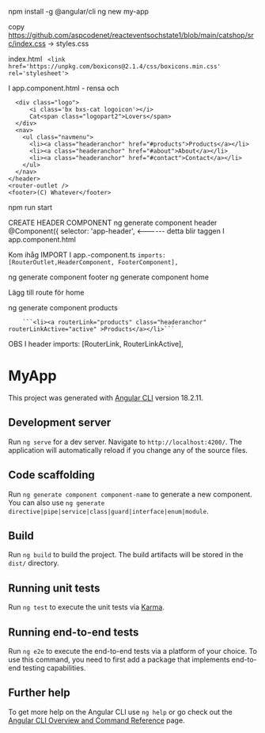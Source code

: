 npm install -g @angular/cli
ng new my-app


copy https://github.com/aspcodenet/reacteventsochstate1/blob/main/catshop/src/index.css -> styles.css

index.html  ``` <link href='https://unpkg.com/boxicons@2.1.4/css/boxicons.min.css' rel='stylesheet'>```


I app.component.html - rensa och
```<header class="siteheader">
  <div class="logo">
      <i class='bx bxs-cat logoicon'></i>
      Cat<span class="logopart2">Lovers</span>                
  </div>  
  <nav>
    <ul class="navmenu">
      <li><a class="headeranchor" href="#products">Products</a></li>
      <li><a class="headeranchor" href="#about">About</a></li>
      <li><a class="headeranchor" href="#contact">Contact</a></li>
    </ul>
  </nav>
</header>
<router-outlet />
<footer>(C) Whatever</footer>
```



npm run start

	
CREATE HEADER COMPONENT
ng generate component header
@Component({
  selector: 'app-header',  <------ detta blir taggen I app.component.html

Kom ihåg IMPORT I app.-component.ts
  ```imports: [RouterOutlet,HeaderComponent, FooterComponent],```

ng generate component footer
ng generate component home

Lägg till route för home


ng generate component products
 
        ```<li><a routerLink="products" class="headeranchor" routerLinkActive="active" >Products</a></li>```
 

OBS I header 
  imports: [RouterLink, RouterLinkActive],







# MyApp

This project was generated with [Angular CLI](https://github.com/angular/angular-cli) version 18.2.11.

## Development server

Run `ng serve` for a dev server. Navigate to `http://localhost:4200/`. The application will automatically reload if you change any of the source files.

## Code scaffolding

Run `ng generate component component-name` to generate a new component. You can also use `ng generate directive|pipe|service|class|guard|interface|enum|module`.

## Build

Run `ng build` to build the project. The build artifacts will be stored in the `dist/` directory.

## Running unit tests

Run `ng test` to execute the unit tests via [Karma](https://karma-runner.github.io).

## Running end-to-end tests

Run `ng e2e` to execute the end-to-end tests via a platform of your choice. To use this command, you need to first add a package that implements end-to-end testing capabilities.

## Further help

To get more help on the Angular CLI use `ng help` or go check out the [Angular CLI Overview and Command Reference](https://angular.dev/tools/cli) page.
